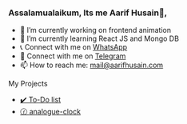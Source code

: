 ### Assalamualaikum, Its me Aarif Husain👋,


- 🔭 I’m currently working on frontend animation 
- 🌱 I’m currently learning React JS and Mongo DB
- 📞 Connect with me on [WhatsApp](https://wa.me/918884446009)
- 💬 Connect with me on [Telegram](https://telegram.me/aarifhusain)
- 📫 How to reach me: mail@aarifhusain.com

My Projects
- [✔️ To-Do list](https://aarifhusain.com/Projects/vanilla-javascript-todo/)
- [🕜 analogue-clock](https://aarifhusain.com/Projects/analogue-clock/)
